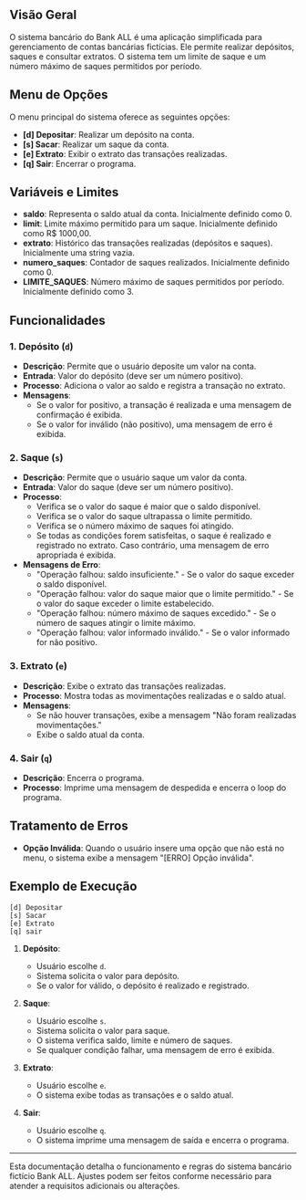 ## Visão Geral

O sistema bancário do Bank ALL é uma aplicação simplificada para gerenciamento de contas bancárias fictícias. Ele permite realizar depósitos, saques e consultar extratos. O sistema tem um limite de saque e um número máximo de saques permitidos por período.

## Menu de Opções

O menu principal do sistema oferece as seguintes opções:

- **[d] Depositar**: Realizar um depósito na conta.
- **[s] Sacar**: Realizar um saque da conta.
- **[e] Extrato**: Exibir o extrato das transações realizadas.
- **[q] Sair**: Encerrar o programa.

## Variáveis e Limites

- **saldo**: Representa o saldo atual da conta. Inicialmente definido como 0.
- **limit**: Limite máximo permitido para um saque. Inicialmente definido como R$ 1000,00.
- **extrato**: Histórico das transações realizadas (depósitos e saques). Inicialmente uma string vazia.
- **numero_saques**: Contador de saques realizados. Inicialmente definido como 0.
- **LIMITE_SAQUES**: Número máximo de saques permitidos por período. Inicialmente definido como 3.

## Funcionalidades

### 1. Depósito (`d`)

- **Descrição**: Permite que o usuário deposite um valor na conta.
- **Entrada**: Valor do depósito (deve ser um número positivo).
- **Processo**: Adiciona o valor ao saldo e registra a transação no extrato.
- **Mensagens**:
  - Se o valor for positivo, a transação é realizada e uma mensagem de confirmação é exibida.
  - Se o valor for inválido (não positivo), uma mensagem de erro é exibida.

### 2. Saque (`s`)

- **Descrição**: Permite que o usuário saque um valor da conta.
- **Entrada**: Valor do saque (deve ser um número positivo).
- **Processo**:
  - Verifica se o valor do saque é maior que o saldo disponível.
  - Verifica se o valor do saque ultrapassa o limite permitido.
  - Verifica se o número máximo de saques foi atingido.
  - Se todas as condições forem satisfeitas, o saque é realizado e registrado no extrato. Caso contrário, uma mensagem de erro apropriada é exibida.
- **Mensagens de Erro**:
  - "Operação falhou: saldo insuficiente." - Se o valor do saque exceder o saldo disponível.
  - "Operação falhou: valor do saque maior que o limite permitido." - Se o valor do saque exceder o limite estabelecido.
  - "Operação falhou: número máximo de saques excedido." - Se o número de saques atingir o limite máximo.
  - "Operação falhou: valor informado inválido." - Se o valor informado for não positivo.

### 3. Extrato (`e`)

- **Descrição**: Exibe o extrato das transações realizadas.
- **Processo**: Mostra todas as movimentações realizadas e o saldo atual.
- **Mensagens**:
  - Se não houver transações, exibe a mensagem "Não foram realizadas movimentações."
  - Exibe o saldo atual da conta.

### 4. Sair (`q`)

- **Descrição**: Encerra o programa.
- **Processo**: Imprime uma mensagem de despedida e encerra o loop do programa.

## Tratamento de Erros

- **Opção Inválida**: Quando o usuário insere uma opção que não está no menu, o sistema exibe a mensagem "[ERRO] Opção inválida".

## Exemplo de Execução

```plaintext
[d] Depositar
[s] Sacar
[e] Extrato
[q] sair 
```

1. **Depósito**:
   - Usuário escolhe `d`.
   - Sistema solicita o valor para depósito.
   - Se o valor for válido, o depósito é realizado e registrado.

2. **Saque**:
   - Usuário escolhe `s`.
   - Sistema solicita o valor para saque.
   - O sistema verifica saldo, limite e número de saques.
   - Se qualquer condição falhar, uma mensagem de erro é exibida.

3. **Extrato**:
   - Usuário escolhe `e`.
   - O sistema exibe todas as transações e o saldo atual.

4. **Sair**:
   - Usuário escolhe `q`.
   - O sistema imprime uma mensagem de saída e encerra o programa.

---

Esta documentação detalha o funcionamento e regras do sistema bancário fictício Bank ALL. Ajustes podem ser feitos conforme necessário para atender a requisitos adicionais ou alterações.
